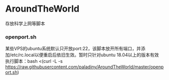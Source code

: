 # AroundTheWorld
存放科学上网等脚本

### openport.sh
某些VPS的ubuntu系统默认只开放port:22，该脚本放开所有端口，并添加/etc/rc.local以便重启后依旧生效。暂时只针对ubuntu 18.04以上的版本有效<br>
执行脚本：bash <(curl -L -s https://raw.githubusercontent.com/paladiny/AroundTheWorld/master/openport.sh)